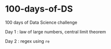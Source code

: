 # 100-days-of-DS
100 days of Data Science challenge

Day 1 : law of large numbers, central limit theorem

Day 2 : regex using `re`
